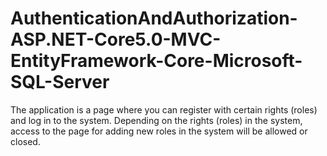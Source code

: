 # AuthenticationAndAuthorization-ASP.NET-Core5.0-MVC-EntityFramework-Core-Microsoft-SQL-Server

The application is a page where you can register with certain rights (roles) and log in to the system. Depending on the rights (roles) in the system, access to the page for adding new roles in the system will be allowed or closed.

